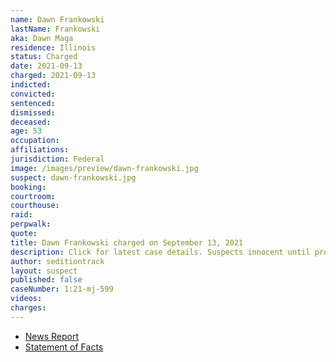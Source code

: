 ```yaml
---
name: Dawn Frankowski
lastName: Frankowski
aka: Dawn Maga
residence: Illinois
status: Charged
date: 2021-09-13
charged: 2021-09-13
indicted:
convicted:
sentenced:
dismissed:
deceased:
age: 53
occupation:
affiliations:
jurisdiction: Federal
image: /images/preview/dawn-frankowski.jpg
suspect: dawn-frankowski.jpg
booking:
courtroom:
courthouse:
raid:
perpwalk:
quote:
title: Dawn Frankowski charged on September 13, 2021
description: Click for latest case details. Suspects innocent until proven guilty.
author: seditiontrack
layout: suspect
published: false
caseNumber: 1:21-mj-599
videos:
charges:
---
```


- [News Report](https://chicago.suntimes.com/crime/2021/9/21/22686870/like-going-shopping-mall-two-arrested-suburbs-alleged-role-us-capitol-breach)
- [Statement of Facts](https://www.justice.gov/usao-dc/case-multi-defendant/file/1434616/download)

